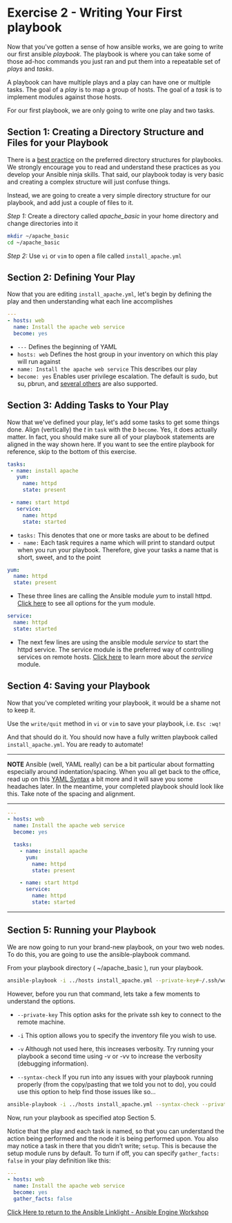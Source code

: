 # Exercise 2 - Writing Your First playbook


Now that you've gotten a sense of how ansible works, we are going to write our first ansible *playbook*.  The playbook is where you can take some of those ad-hoc commands you just ran and put them into a repeatable set of *plays* and *tasks*.

A playbook can have multiple plays and a play can have one or multiple tasks.  The goal of a *play* is to map a group of hosts.  The goal of a *task* is to implement modules against those hosts.

For our first playbook, we are only going to write one play and two tasks.


## Section 1: Creating a Directory Structure and Files for your Playbook

There is a [best practice](http://docs.ansible.com/ansible/playbooks_best_practices.html) on the preferred directory structures for playbooks.  We strongly encourage you to read and understand these practices as you develop your Ansible ninja skills.  That said, our playbook today is very basic and creating a complex structure will just confuse things.

Instead, we are going to create a very simple directory structure for our playbook, and add just a couple of files to it.


*Step 1:* Create a directory called *apache_basic* in your home directory and change directories into it

```bash
mkdir ~/apache_basic
cd ~/apache_basic
```

*Step 2:* Use `vi` or `vim` to open a file called `install_apache.yml`


## Section 2: Defining Your Play

Now that you are editing `install_apache.yml`, let's begin by defining the play and then understanding what each line accomplishes


```yml
---
- hosts: web
  name: Install the apache web service
  become: yes
```

- `---` Defines the beginning of YAML
- `hosts: web` Defines the host group in your inventory on which this play will run against
- `name: Install the apache web service` This describes our play
- `become: yes` Enables user privilege escalation.  The default is sudo, but su, pbrun, and [several others](http://docs.ansible.com/ansible/become.html) are also supported.


## Section 3: Adding Tasks to Your Play

Now that we've defined your play, let's add some tasks to get some things done.  Align (vertically) the *t* in `task` with the *b* `become`. Yes, it does actually matter.  In fact, you should make sure all of your playbook statements are aligned in the way shown here. If you want to see the entire playbook for reference, skip to the bottom of this exercise.


```yml
tasks:
 - name: install apache
   yum:
     name: httpd
     state: present

 - name: start httpd
   service:
     name: httpd
     state: started
```

- `tasks:` This denotes that one or more tasks are about to be defined
- `- name:` Each task requires a name which will print to standard output when you run your playbook.
Therefore, give your tasks a name that is short, sweet, and to the point


```yml
yum:
  name: httpd
  state: present
```


- These three lines are calling the Ansible module *yum* to install httpd.
[Click here](http://docs.ansible.com/ansible/yum_module.html) to see all options for the yum module.


```yml
service:
  name: httpd
  state: started
```

- The next few lines are using the ansible module *service* to start the httpd service.  The service module is the preferred way of controlling services on remote hosts. [Click here](http://docs.ansible.com/ansible/service_module.html) to learn more about the *service* module.


## Section 4: Saving your Playbook

Now that you've completed writing your playbook, it would be a shame not to keep it.

Use the `write/quit` method in `vi` or `vim` to save your playbook, i.e. `Esc :wq!`


And that should do it.  You should now have a fully written playbook called `install_apache.yml`. You are ready to automate!

---
**NOTE**
Ansible (well, YAML really) can be a bit particular about formatting especially around indentation/spacing.  When you all get back to the office,
read up on this [YAML Syntax](http://docs.ansible.com/ansible/YAMLSyntax.html) a bit more and it will save you some headaches later.  In the meantime, your completed playbook should look
like this.  Take note of the spacing and alignment.

---

```yml
---
- hosts: web
  name: Install the apache web service
  become: yes

  tasks:
    - name: install apache
      yum:
        name: httpd
        state: present

    - name: start httpd
      service:
        name: httpd
        state: started
```
---

## Section 5: Running your Playbook

We are now going to run your brand-new playbook, on your two web nodes. To do this, you are going to use the ansible-playbook command.

From your playbook directory ( ~/apache_basic ), run your playbook.

```bash
ansible-playbook -i ../hosts install_apache.yml --private-key#~/.ssh/workshopname-tower
```

However, before you run that command, lets take a few moments to understand the options.

- `--private-key` This option asks for the private ssh key to connect to the remote machine.

- `-i` This option allows you to specify the inventory file you wish to use.

- `-v` Although not used here, this increases verbosity. Try running your playbook a second time using -v or -vv to increase the verbosity (debugging information).

- `--syntax-check` If you run into any issues with your playbook running properly (from the copy/pasting that we told you not to do), you could use this option to help find those issues like so…​

```bash
ansible-playbook -i ../hosts install_apache.yml --syntax-check --private-key#~/.ssh/workshopname-tower
```

Now, run your playbook as specified atop Section 5.

Notice that the play and each task is named, so that you can understand the action being performed and the node it is being performed upon. You also may notice a task in there that you didn’t write; `setup`. This is because the setup module runs by default. To turn if off, you can specify `gather_facts: false` in your play definition like this:

```yml
---
- hosts: web
  name: Install the apache web service
  become: yes
  gather_facts: false
```

[Click Here to return to the Ansible Linklight - Ansible Engine Workshop](../README.md)
